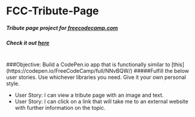 # FCC-Tribute-Page
##### Tribute page project for [freecodecamp.com](http://www.freecodecamp.com)
##### Check it out [here](http://htmlpreview.github.io/?https://github.com/moT01/FCC-Tribute-Page/blob/master/index.html)


<br/>
###Objective: Build a CodePen.io app that is functionally similar to [this](https://codepen.io/FreeCodeCamp/full/NNvBQW/)
#####Fulfill the below user stories. Use whichever libraries you need. Give it your own personal style.

- User Story: I can view a tribute page with an image and text.
- User Story: I can click on a link that will take me to an external website with further information on the topic.
